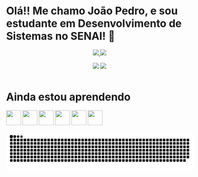 # Olá!! Me chamo João Pedro, e sou estudante em Desenvolvimento de Sistemas no SENAI! 👋


<div align="center">
<a href="https://github.com/Joao-Franca">
<img loading="lazy" height="180em" src="https://github-readme-stats.vercel.app/api/top-langs/?username=Joao-Franca&layout=compact&langs_count=7&theme=material-palenight"/>
<img loading="lazy" height="180em" src="https://github-readme-stats.vercel.app/api?username=Joao-Franca&layout=compact&langs_count=7&hide=contribs,issues&theme=material-palenight"/>


</div>
<br>
<div class="contato" align="center">
   <a href="https://www.linkedin.com/in/jo%C3%A3o-pedro-ferreira-fran%C3%A7a-820462312/" target="_blank"><img loading="lazy" src="https://img.shields.io/badge/-LinkedIn-%230077B5?style=for-the-badge&logo=linkedin&logoColor=white" target="_blank"></a>   
   <a href="https://www.instagram.com/jaopedrofranca" target="_blank"><img src="https://img.shields.io/badge/-Instagram-%23E4405F?style=for-the-badge&logo=instagram&logoColor=white" target="_blank"></a>
</div>

<br>






# Ainda estou aprendendo 
<div>
<img src="https://cdn.jsdelivr.net/gh/devicons/devicon@latest/icons/react/react-original.svg" width="40" height="40"/>
<img src="https://cdn.jsdelivr.net/gh/devicons/devicon@latest/icons/javascript/javascript-original.svg" width="40" height="40"/>
<img src="https://cdn.jsdelivr.net/gh/devicons/devicon@latest/icons/nodejs/nodejs-original.svg" width="40" height="40"/>
<img src="https://cdn.jsdelivr.net/gh/devicons/devicon@latest/icons/html5/html5-original.svg" width="40" height="40"/>
<img src="https://cdn.jsdelivr.net/gh/devicons/devicon@latest/icons/css3/css3-original.svg" width="40" height="40"/>
<img src="https://cdn.jsdelivr.net/gh/devicons/devicon@latest/icons/mysql/mysql-original.svg" width="40" height="40"/>
</div>





![Snake animation](https://raw.githubusercontent.com/Platane/snk/output/github-contribution-grid-snake.svg)

<!--
**Joao-Franca/Joao-Franca** is a ✨ _special_ ✨ repository because its `README.md` (this file) appears on your GitHub profile.

Here are some ideas to get you started:

- 🔭 I’m currently working on ...
- 🌱 I’m currently learning ...
- 👯 I’m looking to collaborate on ...
- 🤔 I’m looking for help with ...
- 💬 Ask me about ...
- 📫 How to reach me: ...
- 😄 Pronouns: ...
- ⚡ Fun fact: ...
-->
